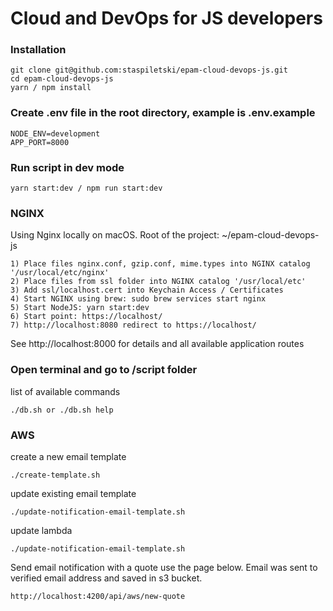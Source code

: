 # Cloud and DevOps for JS developers

### Installation
```
git clone git@github.com:staspiletski/epam-cloud-devops-js.git
cd epam-cloud-devops-js
yarn / npm install
```

### Create .env file in the root directory, example is .env.example

```
NODE_ENV=development
APP_PORT=8000
```

### Run script in dev mode

```
yarn start:dev / npm run start:dev
```

### NGINX
Using Nginx locally on macOS. Root of the project: ~/epam-cloud-devops-js
```
1) Place files nginx.conf, gzip.conf, mime.types into NGINX catalog '/usr/local/etc/nginx'
2) Place files from ssl folder into NGINX catalog '/usr/local/etc'
3) Add ssl/localhost.cert into Keychain Access / Certificates
4) Start NGINX using brew: sudo brew services start nginx
5) Start NodeJS: yarn start:dev
6) Start point: https://localhost/
7) http://localhost:8080 redirect to https://localhost/
```
See http://localhost:8000 for details and all available application routes

### Open terminal and go to /script folder
list of available commands
```
./db.sh or ./db.sh help
```

### AWS
create a new email template
```
./create-template.sh
```
update existing email template
```
./update-notification-email-template.sh
```
update lambda
```
./update-notification-email-template.sh
```
Send email notification with a quote use the page below.
Email was sent to verified email address and saved in s3 bucket. 
```
http://localhost:4200/api/aws/new-quote
```